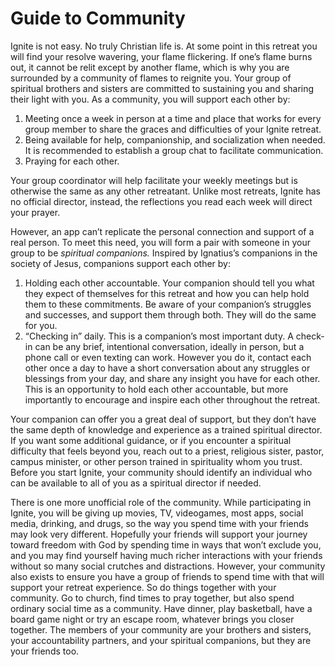 # Guide to Community

Ignite is not easy. No truly Christian life is. At some point in this retreat you will find your resolve wavering, your flame flickering. If one’s flame burns out, it cannot be relit except by another flame, which is why you are surrounded by a community of flames to reignite you. Your group of spiritual brothers and sisters are committed to sustaining you and sharing their light with you. As a community, you will support each other by:

1. Meeting once a week in person at a time and place that works for every group member to share the graces and difficulties of your Ignite retreat.
2. Being available for help, companionship, and socialization when needed. It is recommended to establish a group chat to facilitate communication.
3. Praying for each other.

Your group coordinator will help facilitate your weekly meetings but is otherwise the same as any other retreatant. Unlike most retreats, Ignite has no official director, instead, the reflections you read each week will direct your prayer.

However, an app can’t replicate the personal connection and support of a real person. To meet this need, you will form a pair with someone in your group to be _spiritual companions._ Inspired by Ignatius’s companions in the society of Jesus, companions support each other by:

1. Holding each other accountable. Your companion should tell you what they expect of themselves for this retreat and how you can help hold them to these commitments. Be aware of your companion’s struggles and successes, and support them through both. They will do the same for you.
2. “Checking in” daily. This is a companion’s most important duty. A check-in can be any brief, intentional conversation, ideally in person, but a phone call or even texting can work. However you do it, contact each other once a day to have a short conversation about any struggles or blessings from your day, and share any insight you have for each other. This is an opportunity to hold each other accountable, but more importantly to encourage and inspire each other throughout the retreat. 

Your companion can offer you a great deal of support, but they don’t have the same depth of knowledge and experience as a trained spiritual director. If you want some additional guidance, or if you encounter a spiritual difficulty that feels beyond you, reach out to a priest, religious sister, pastor, campus minister, or other person trained in spirituality whom you trust. Before you start Ignite, your community should identify an individual who can be available to all of you as a spiritual director if needed.

There is one more unofficial role of the community. While participating in Ignite, you will be giving up movies, TV, videogames, most apps, social media, drinking, and drugs, so the way you spend time with your friends may look very different. Hopefully your friends will support your journey toward freedom with God by spending time in ways that won’t exclude you, and you may find yourself having much richer interactions with your friends without so many social crutches and distractions. However, your community also exists to ensure you have a group of friends to spend time with that will support your retreat experience. So do things together with your community. Go to church, find times to pray together, but also spend ordinary social time as a community. Have dinner, play basketball, have a board game night or try an escape room, whatever brings you closer together. The members of your community are your brothers and sisters, your accountability partners, and your spiritual companions, but they are your friends too. 
